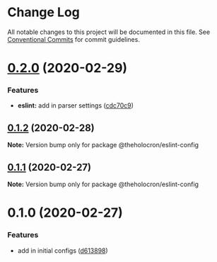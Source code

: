 # Change Log

All notable changes to this project will be documented in this file.
See [Conventional Commits](https://conventionalcommits.org) for commit guidelines.

# [0.2.0](https://github.com/the-holocron/threepio/compare/@theholocron/eslint-config@0.1.2...@theholocron/eslint-config@0.2.0) (2020-02-29)


### Features

* **eslint:** add in parser settings ([cdc70c9](https://github.com/the-holocron/threepio/commit/cdc70c91430a53585ea2bb63d0e34eb29bf477ba))





## [0.1.2](https://github.com/the-holocron/threepio/compare/@theholocron/eslint-config@0.1.1...@theholocron/eslint-config@0.1.2) (2020-02-28)

**Note:** Version bump only for package @theholocron/eslint-config





## [0.1.1](https://github.com/the-holocron/threepio/compare/@theholocron/eslint-config@0.1.0...@theholocron/eslint-config@0.1.1) (2020-02-27)

**Note:** Version bump only for package @theholocron/eslint-config





# 0.1.0 (2020-02-27)


### Features

* add in initial configs ([d613898](https://github.com/the-holocron/threepio/commit/d613898f18bb20b7fc879d80c15f025555de2765))
